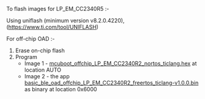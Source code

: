 To flash images for LP_EM_CC2340R5 :-

Using uniflash (minimum version v8.2.0.4220), (https://www.ti.com/tool/UNIFLASH)

For off-chip OAD :-

1.  Erase on-chip flash
2.  Program
    - Image 1 - [mcuboot_offchip_LP_EM_CC2340R2_nortos_ticlang.hex](mcuboot_offchip_LP_EM_CC2340R2_nortos_ticlang.hex) at location AUTO
    - Image 2 - the app [basic_ble_oad_offchip_LP_EM_CC2340R2_freertos_ticlang-v1.0.0.bin](basic_ble_oad_offchip_LP_EM_CC2340R2_freertos_ticlang-v1.0.0.bin) as binary at location 0x6000
